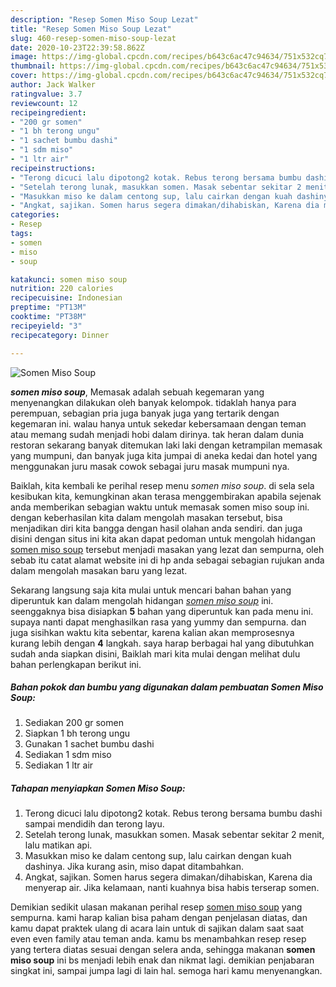 ```yaml
---
description: "Resep Somen Miso Soup Lezat"
title: "Resep Somen Miso Soup Lezat"
slug: 460-resep-somen-miso-soup-lezat
date: 2020-10-23T22:39:58.862Z
image: https://img-global.cpcdn.com/recipes/b643c6ac47c94634/751x532cq70/somen-miso-soup-foto-resep-utama.jpg
thumbnail: https://img-global.cpcdn.com/recipes/b643c6ac47c94634/751x532cq70/somen-miso-soup-foto-resep-utama.jpg
cover: https://img-global.cpcdn.com/recipes/b643c6ac47c94634/751x532cq70/somen-miso-soup-foto-resep-utama.jpg
author: Jack Walker
ratingvalue: 3.7
reviewcount: 12
recipeingredient:
- "200 gr somen"
- "1 bh terong ungu"
- "1 sachet bumbu dashi"
- "1 sdm miso"
- "1 ltr air"
recipeinstructions:
- "Terong dicuci lalu dipotong2 kotak. Rebus terong bersama bumbu dashi sampai mendidih dan terong layu."
- "Setelah terong lunak, masukkan somen. Masak sebentar sekitar 2 menit, lalu matikan api."
- "Masukkan miso ke dalam centong sup, lalu cairkan dengan kuah dashinya. Jika kurang asin, miso dapat ditambahkan."
- "Angkat, sajikan. Somen harus segera dimakan/dihabiskan, Karena dia menyerap air. Jika kelamaan, nanti kuahnya bisa habis terserap somen."
categories:
- Resep
tags:
- somen
- miso
- soup

katakunci: somen miso soup 
nutrition: 220 calories
recipecuisine: Indonesian
preptime: "PT13M"
cooktime: "PT38M"
recipeyield: "3"
recipecategory: Dinner

---
```



![Somen Miso Soup](https://img-global.cpcdn.com/recipes/b643c6ac47c94634/751x532cq70/somen-miso-soup-foto-resep-utama.jpg)

<b><i>somen miso soup</i></b>, Memasak adalah sebuah kegemaran yang menyenangkan dilakukan oleh banyak kelompok. tidaklah hanya para perempuan, sebagian pria juga banyak juga yang tertarik dengan kegemaran ini. walau hanya untuk sekedar kebersamaan dengan teman atau memang sudah menjadi hobi dalam dirinya. tak heran dalam dunia restoran sekarang banyak ditemukan laki laki dengan ketrampilan memasak yang mumpuni, dan banyak juga kita jumpai di aneka kedai dan hotel yang menggunakan juru masak cowok sebagai juru masak mumpuni nya.



Baiklah, kita kembali ke perihal resep menu <i>somen miso soup</i>. di sela sela kesibukan kita, kemungkinan akan terasa menggembirakan apabila sejenak anda memberikan sebagian waktu untuk memasak somen miso soup ini. dengan keberhasilan kita dalam mengolah masakan tersebut, bisa menjadikan diri kita bangga dengan hasil olahan anda sendiri. dan juga disini dengan situs ini kita akan dapat pedoman untuk mengolah hidangan <u>somen miso soup</u> tersebut menjadi masakan yang lezat dan sempurna, oleh sebab itu catat alamat website ini di hp anda sebagai sebagian rujukan anda dalam mengolah masakan baru yang lezat.


Sekarang langsung saja kita mulai untuk mencari bahan bahan yang diperuntuk kan dalam mengolah hidangan <u><i>somen miso soup</i></u> ini. seenggaknya bisa disiapkan <b>5</b> bahan yang diperuntuk kan pada menu ini. supaya nanti dapat menghasilkan rasa yang yummy dan sempurna. dan juga sisihkan waktu kita sebentar, karena kalian akan memprosesnya kurang lebih dengan <b>4</b> langkah. saya harap berbagai hal yang dibutuhkan sudah anda siapkan disini, Baiklah mari kita mulai dengan melihat dulu bahan perlengkapan berikut ini.

<!--inarticleads1-->

##### Bahan pokok dan bumbu yang digunakan dalam pembuatan Somen Miso Soup:

1. Sediakan 200 gr somen
1. Siapkan 1 bh terong ungu
1. Gunakan 1 sachet bumbu dashi
1. Sediakan 1 sdm miso
1. Sediakan 1 ltr air




<!--inarticleads2-->

##### Tahapan menyiapkan Somen Miso Soup:

1. Terong dicuci lalu dipotong2 kotak. Rebus terong bersama bumbu dashi sampai mendidih dan terong layu.
1. Setelah terong lunak, masukkan somen. Masak sebentar sekitar 2 menit, lalu matikan api.
1. Masukkan miso ke dalam centong sup, lalu cairkan dengan kuah dashinya. Jika kurang asin, miso dapat ditambahkan.
1. Angkat, sajikan. Somen harus segera dimakan/dihabiskan, Karena dia menyerap air. Jika kelamaan, nanti kuahnya bisa habis terserap somen.




Demikian sedikit ulasan makanan perihal resep <u>somen miso soup</u> yang sempurna. kami harap kalian bisa paham dengan penjelasan diatas, dan kamu dapat praktek ulang di acara lain untuk di sajikan dalam saat saat even even family atau teman anda. kamu bs menambahkan resep resep yang tertera diatas sesuai dengan selera anda, sehingga makanan <b>somen miso soup</b> ini bs menjadi lebih enak dan nikmat lagi. demikian penjabaran singkat ini, sampai jumpa lagi di lain hal. semoga hari kamu menyenangkan.
